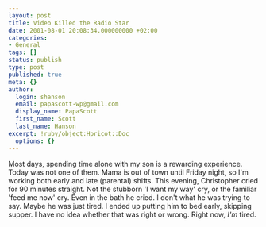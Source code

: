 ```yaml
---
layout: post
title: Video Killed the Radio Star
date: 2001-08-01 20:08:34.000000000 +02:00
categories:
- General
tags: []
status: publish
type: post
published: true
meta: {}
author:
  login: shanson
  email: papascott-wp@gmail.com
  display_name: PapaScott
  first_name: Scott
  last_name: Hanson
excerpt: !ruby/object:Hpricot::Doc
  options: {}
---
```

<p>Most days, spending time alone with my son is a rewarding experience. Today was not one of them. Mama is out of town until Friday night, so I'm working both early and late (parental) shifts. This evening, Christopher cried for 90 minutes straight. Not the stubborn 'I want my way' cry, or the familiar 'feed me now' cry. Even in the bath he cried. I don't what he was trying to say. Maybe he was just tired. I ended up putting him to bed early, skipping supper. I have no idea whether that was right or wrong. Right now, <i>I'm</i> tired.</p>

